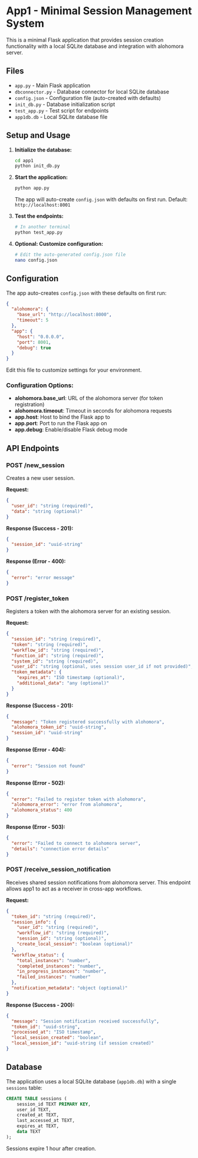 # App1 - Minimal Session Management System

This is a minimal Flask application that provides session creation functionality with a local SQLite database and integration with alohomora server.

## Files

- `app.py` - Main Flask application
- `dbconnector.py` - Database connector for local SQLite database
- `config.json` - Configuration file (auto-created with defaults)
- `init_db.py` - Database initialization script
- `test_app.py` - Test script for endpoints
- `app1db.db` - Local SQLite database file

## Setup and Usage

1. **Initialize the database:**
   ```bash
   cd app1
   python init_db.py
   ```

2. **Start the application:**
   ```bash
   python app.py
   ```
   The app will auto-create `config.json` with defaults on first run.
   Default: `http://localhost:8001`

3. **Test the endpoints:**
   ```bash
   # In another terminal
   python test_app.py
   ```

4. **Optional: Customize configuration:**
   ```bash
   # Edit the auto-generated config.json file
   nano config.json
   ```

## Configuration

The app auto-creates `config.json` with these defaults on first run:

```json
{
  "alohomora": {
    "base_url": "http://localhost:8000",
    "timeout": 5
  },
  "app": {
    "host": "0.0.0.0",
    "port": 8001,
    "debug": true
  }
}
```

Edit this file to customize settings for your environment.

### Configuration Options:

- **alohomora.base_url**: URL of the alohomora server (for token registration)
- **alohomora.timeout**: Timeout in seconds for alohomora requests
- **app.host**: Host to bind the Flask app to
- **app.port**: Port to run the Flask app on
- **app.debug**: Enable/disable Flask debug mode

## API Endpoints

### POST /new_session

Creates a new user session.

**Request:**
```json
{
  "user_id": "string (required)",
  "data": "string (optional)"
}
```

**Response (Success - 201):**
```json
{
  "session_id": "uuid-string"
}
```

**Response (Error - 400):**
```json
{
  "error": "error message"
}
```

### POST /register_token

Registers a token with the alohomora server for an existing session.

**Request:**
```json
{
  "session_id": "string (required)",
  "token": "string (required)",
  "workflow_id": "string (required)",
  "function_id": "string (required)",
  "system_id": "string (required)",
  "user_id": "string (optional, uses session user_id if not provided)",
  "token_metadata": {
    "expires_at": "ISO timestamp (optional)",
    "additional_data": "any (optional)"
  }
}
```

**Response (Success - 201):**
```json
{
  "message": "Token registered successfully with alohomora",
  "alohomora_token_id": "uuid-string",
  "session_id": "uuid-string"
}
```

**Response (Error - 404):**
```json
{
  "error": "Session not found"
}
```

**Response (Error - 502):**
```json
{
  "error": "Failed to register token with alohomora",
  "alohomora_error": "error from alohomora",
  "alohomora_status": 400
}
```

**Response (Error - 503):**
```json
{
  "error": "Failed to connect to alohomora server",
  "details": "connection error details"
}
```

### POST /receive_session_notification

Receives shared session notifications from alohomora server. This endpoint allows app1 to act as a receiver in cross-app workflows.

**Request:**
```json
{
  "token_id": "string (required)",
  "session_info": {
    "user_id": "string (required)",
    "workflow_id": "string (required)", 
    "session_id": "string (optional)",
    "create_local_session": "boolean (optional)"
  },
  "workflow_status": {
    "total_instances": "number",
    "completed_instances": "number",
    "in_progress_instances": "number", 
    "failed_instances": "number"
  },
  "notification_metadata": "object (optional)"
}
```

**Response (Success - 200):**
```json
{
  "message": "Session notification received successfully",
  "token_id": "uuid-string",
  "processed_at": "ISO timestamp",
  "local_session_created": "boolean",
  "local_session_id": "uuid-string (if session created)"
}
```

## Database

The application uses a local SQLite database (`app1db.db`) with a single `sessions` table:

```sql
CREATE TABLE sessions (
    session_id TEXT PRIMARY KEY,
    user_id TEXT,
    created_at TEXT,
    last_accessed_at TEXT,
    expires_at TEXT,
    data TEXT
);
```

Sessions expire 1 hour after creation.